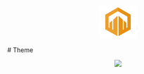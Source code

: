 
<p align="center">
<img src="images/image1.jpg"/>
</p>
# Theme
<p align="center">
<img src="images/theme image.png"/>
</p>
